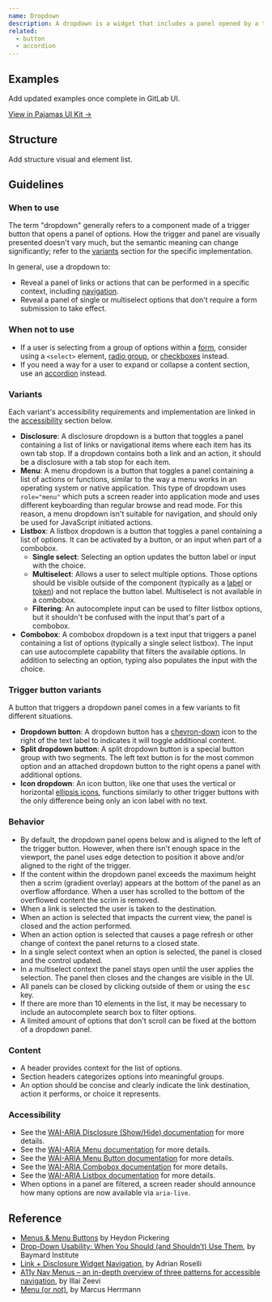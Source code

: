 ```yaml
---
name: Dropdown
description: A dropdown is a widget that includes a panel opened by a trigger button.
related:
  - button
  - accordion
---
```


## Examples

<todo>Add updated examples once complete in GitLab UI.</todo>

[View in Pajamas UI Kit →](https://www.figma.com/file/qEddyqCrI7kPSBjGmwkZzQ/Component-library?node-id=425%3A14)

## Structure

<todo>Add structure visual and element list.</todo>

## Guidelines

### When to use

The term "dropdown" generally refers to a component made of a trigger button that opens a panel of options. How the trigger and panel are visually presented doesn't vary much, but the semantic meaning can change significantly; refer to the [variants](#variants) section for the specific implementation.

In general, use a dropdown to:

- Reveal a panel of links or actions that can be performed in a specific context, including [navigation](/regions/navigation).
- Reveal a panel of single or multiselect options that don't require a form submission to take effect.

### When not to use

- If a user is selecting from a group of options within a [form](/components/form), consider using a `<select>` element, [radio group](/components/radio-button), or [checkboxes](/components/checkbox) instead.
- If you need a way for a user to expand or collapse a content section, use an [accordion](/components/accordion) instead.

### Variants

Each variant's accessibility requirements and implementation are linked in the [accessibility](#accessibility) section below.

- **Disclosure**: A disclosure dropdown is a button that toggles a panel containing a list of links or navigational items where each item has its own tab stop. If a dropdown contains both a link and an action, it should be a disclosure with a tab stop for each item.
- **Menu**: A menu dropdown is a button that toggles a panel containing a list of actions or functions, similar to the way a menu works in an operating system or native application. This type of dropdown uses `role="menu"` which puts a screen reader into application mode and uses different keyboarding than regular browse and read mode. For this reason, a menu dropdown isn't suitable for navigation, and should only be used for JavaScript initiated actions.
- **Listbox**: A listbox dropdown is a button that toggles a panel containing a list of options. It can be activated by a button, or an input when part of a combobox.
  - **Single select**: Selecting an option updates the button label or input with the choice.
  - **Multiselect**: Allows a user to select multiple options. Those options should be visible outside of the component (typically as a [label](/components/label) or [token](/components/token)) and not replace the button label. Multiselect is not available in a combobox.
  - **Filtering**: An autocomplete input can be used to filter listbox options, but it shouldn't be confused with the input that's part of a combobox.
- **Combobox**: A combobox dropdown is a text input that triggers a panel containing a list of options (typically a single select listbox). The input can use autocomplete capability that filters the available options. In addition to selecting an option, typing also populates the input with the choice.

### Trigger button variants

A button that triggers a dropdown panel comes in a few variants to fit different situations.

- **Dropdown button**: A dropdown button has a [chevron-down](https://gitlab-org.gitlab.io/gitlab-svgs/?q=~chevron-down) icon to the right of the text label to indicates it will toggle additional content.
- **Split dropdown button**: A split dropdown button is a special button group with two segments. The left text button is for the most common option and an attached dropdown button to the right opens a panel with additional options.
- **Icon dropdown**: An icon button, like one that uses the vertical or horizontal [ellipsis icons](https://gitlab-org.gitlab.io/gitlab-svgs/?q=elli), functions similarly to other trigger buttons with the only difference being only an icon label with no text.

### Behavior

- By default, the dropdown panel opens below and is aligned to the left of the trigger button. However, when there isn't enough space in the viewport, the panel uses edge detection to position it above and/or aligned to the right of the trigger.
- If the content within the dropdown panel exceeds the maximum height then a scrim (gradient overlay) appears at the bottom of the panel as an overflow affordance. When a user has scrolled to the bottom of the overflowed content the scrim is removed.
- When a link is selected the user is taken to the destination.
- When an action is selected that impacts the current view, the panel is closed and the action performed.
- When an action option is selected that causes a page refresh or other change of context the panel returns to a closed state.
- In a single select context when an option is selected, the panel is closed and the control updated.
- In a multiselect context the panel stays open until the user applies the selection. The panel then closes and the changes are visible in the UI.
- All panels can be closed by clicking outside of them or using the <kbd>esc</kbd> key.
- If there are more than 10 elements in the list, it may be necessary to include an autocomplete search box to filter options.
- A limited amount of options that don't scroll can be fixed at the bottom of a dropdown panel.

### Content

- A header provides context for the list of options.
- Section headers categorizes options into meaningful groups.
- An option should be concise and clearly indicate the link destination, action it performs, or choice it represents.

### Accessibility

- See the [WAI-ARIA Disclosure (Show/Hide) documentation](https://www.w3.org/TR/wai-aria-practices/#disclosure) for more details.
- See the [WAI-ARIA Menu documentation](https://www.w3.org/TR/wai-aria-practices/#menu) for more details.
- See the [WAI-ARIA Menu Button documentation](https://www.w3.org/TR/wai-aria-practices/#menubutton) for more details.
- See the [WAI-ARIA Combobox documentation](https://www.w3.org/TR/wai-aria-practices/#combobox) for more details.
- See the [WAI-ARIA Listbox documentation](https://www.w3.org/TR/wai-aria-practices/#Listbox) for more details.
- When options in a panel are filtered, a screen reader should announce how many options are now available via `aria-live`.


## Reference

- [Menus & Menu Buttons](https://inclusive-components.design/menus-menu-buttons/) by Heydon Pickering
- [Drop-Down Usability: When You Should (and Shouldn’t) Use Them](https://baymard.com/blog/drop-down-usability), by Baymard Institute
- [Link + Disclosure Widget Navigation](https://adrianroselli.com/2019/06/link-disclosure-widget-navigation.html), by Adrian Roselli
- [A11y Nav Menus – an in-depth overview of three patterns for accessible navigation](https://www.evinced.com/blog/a11y-nav-menus/), by Illai Zeevi
- [Menu (or not)](https://marcus.io/blog/menu-or-not), by Marcus Herrmann
